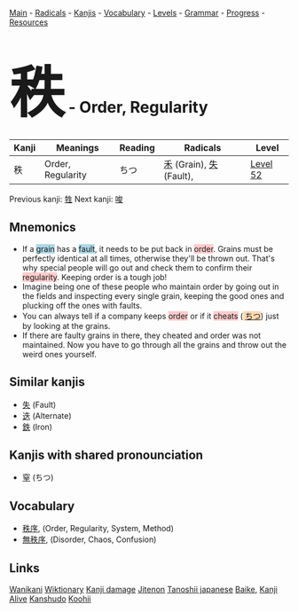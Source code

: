<style> bigfont {font-size: 100px}</style>
[Main](../README.md) -
[Radicals](../radicals.md) -
[Kanjis](../kanjis.md) -
[Vocabulary](../vocabulary.md) -
[Levels](../levels.md) -
[Grammar](../grammar.md) - 
[Progress](../progress.md) -
[Resources](../resources.md)
# <bigfont> 秩</bigfont> - Order, Regularity 

| Kanji | Meanings | Reading | Radicals | Level |
| --- | --- | --- | --- | --- |
| 秩 | Order, Regularity | ちつ | [禾](../radicals/禾.md) (Grain), [失](../radicals/失.md) (Fault),  | [Level 52](../levels/wk_level52.md) |

Previous kanji: [牲](牲.md) Next kanji: [唆](唆.md) 

## Mnemonics
 * If a <span style="background-color:#ADD8E6"> grain</span> has a <span style="background-color:#ADD8E6"> fault</span>, it needs to be put back in <span style="background-color:#ffcccb"> order</span>. Grains must be perfectly identical at all times, otherwise they'll be thrown out. That's why special people will go out and check them to confirm their <span style="background-color:#ffcccb"> regularity</span>. Keeping order is a tough job!
* Imagine being one of these people who maintain order by going out in the fields and inspecting every single grain, keeping the good ones and plucking off the ones with faults.
* You can always tell if a company keeps <span style="background-color:#ffcccb"> order</span> or if it <span style="background-color:#ffcccb"> cheats</span> (<span style="background-color:#fed8b1"> [ちつ](https://jisho.org/search/ちつ)</span>) just by looking at the grains.
* If there are faulty grains in there, they cheated and order was not maintained. Now you have to go through all the grains and throw out the weird ones yourself.


## Similar kanjis
 * [失](失.md) (Fault)
* [迭](迭.md) (Alternate)
* [鉄](鉄.md) (Iron)



## Kanjis with shared pronounciation
 * [窒](窒.md) (ちつ)



## Vocabulary
 * [秩序](../vocabulary/秩.md), (Order, Regularity, System, Method)
* [無秩序](../vocabulary/秩.md), (Disorder, Chaos, Confusion)




## Links 


[Wanikani](https://www.wanikani.com/kanji/秩)
[Wiktionary](https://en.wiktionary.org/wiki/秩)
[Kanji damage](http://www.kanjidamage.com/kanji/search?utf8=✓&q=秩)
[Jitenon](https://jitenon.com/kanji/秩)
[Tanoshii japanese](https://www.tanoshiijapanese.com/dictionary/kanji.cfm?k=秩)
[Baike](https://baike.baidu.com/item/秩),
[Kanji Alive](https://app.kanjialive.com/秩)
[Kanshudo](https://www.kanshudo.com/searchmn?q=秩)
[Koohii](https://kanji.koohii.com/study/kanji/秩)
